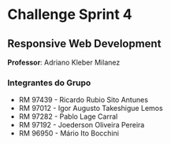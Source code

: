# Challenge Sprint 4

## Responsive Web Development

**Professor**: Adriano Kleber Milanez

### Integrantes do Grupo

- RM 97439 - Ricardo Rubio Sito Antunes
- RM 97012 - Igor Augusto Takeshigue Lemos
- RM 97282 - Pablo Lage Carral
- RM 97192 - Joederson Oliveira Pereira
- RM 96950 - Mário Ito Bocchini

